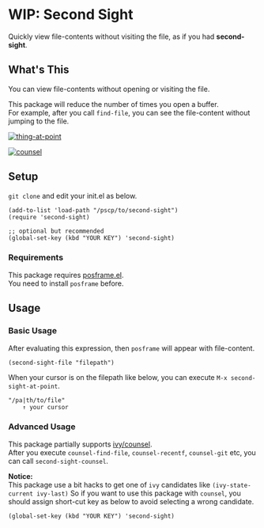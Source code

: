 # WIP: Second Sight

Quickly view file-contents without visiting the file, as if you had __second-sight__.

## What's This

You can view file-contents without opening or visiting the file.

This package will reduce the number of times you open a buffer.  
For example, after you call `find-file`, you can see the file-content without jumping to the file.

[![thing-at-point](https://i.gyazo.com/04cf3320ecec8a007354d72456fb4d26.gif)](https://gyazo.com/04cf3320ecec8a007354d72456fb4d26)

[![counsel](https://i.gyazo.com/7050db79f0e21280cd67f00e46a0ec65.gif)](https://gyazo.com/7050db79f0e21280cd67f00e46a0ec65)

## Setup

`git clone` and edit your init.el as below.

```elisp
(add-to-list 'load-path "/pscp/to/second-sight")
(require 'second-sight)

;; optional but recommended
(global-set-key (kbd "YOUR KEY") 'second-sight)
```

### Requirements

This package requires [posframe.el](https://github.com/tumashu/posframe).  
You need to install `posframe` before.

## Usage

### Basic Usage

After evaluating this expression, then `posframe` will appear with file-content.

```elisp
(second-sight-file "filepath")
```

When your cursor is on the filepath like below, you can execute `M-x second-sight-at-point`.

```
"/pa|th/to/file"
    ↑ your cursor
```

### Advanced Usage

This package partially supports [ivy/counsel](https://github.com/abo-abo/swiper).  
After you execute `counsel-find-file`, `counsel-recentf`, `counsel-git` etc, you can call `second-sight-counsel`.

**Notice:**  
This package use a bit hacks to get one of `ivy` candidates like `(ivy-state-current ivy-last)`
So if you want to use this package with `counsel`, you should assign short-cut key as below to avoid selecting a wrong candidate.

```elisp
(global-set-key (kbd "YOUR KEY") 'second-sight)
```
